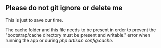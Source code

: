## Please do not git ignore or delete me

This is just to save our time.

The cache folder and this file needs to be present in order to prevent the "bootstrap/cache directory must be present and writable." error when running the app or during *php artisan config:cache*.
